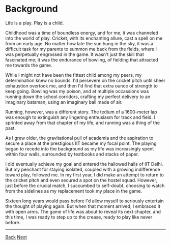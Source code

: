# Background

Life is a play. Play is a child. 

Childhood was a time of boundless energy, and for me, it was channeled into the world of play. Cricket, with its enchanting allure, cast a spell on me from an early age. No matter how late the sun hung in the sky, it was a difficult task for my parents to summon me back from the fields, where I was perpetually engrossed in the game. It wasn't just the skill that fascinated me; it was the endurance of bowling, of fielding that attracted me towards the game.

While I might not have been the fittest child among my peers, my determination knew no bounds. I'd persevere on the cricket pitch until sheer exhaustion overtook me, and then I'd find that extra ounce of strength to keep going. Bowling was my poison, and at multiple occassions was running down the school corridors, crafting my perfect delivery to an imaginary batsman, using an imaginary ball made of air.

Running, however, was a different story. The tedium of a 1600-meter lap was enough to extinguish any lingering enthusiasm for track and field. I sprinted away from that chapter of my life, and running was a thing of the past.

As I grew older, the gravitational pull of academia and the aspiration to secure a place at the prestigious IIT became my focal point. The playing began to recede into the background as my life was increasingly spent within four walls, surrounded by textbooks and stacks of paper.

I did eventually achieve my goal and entered the hallowed halls of IIT Delhi. But my penchant for staying isolated, coupled with a growing indifference toward play, followed me. In my first year, I did make an attempt to return to the cricket pitch and even secured a spot on the hostel squad. However, just before the crucial match, I succumbed to self-doubt, choosing to watch from the sidelines as my replacement took my place in the game.

Sixteen long years would pass before I'd allow myself to seriously entertain the thought of playing again. But when that moment arrived, I embraced it with open arms. The game of life was about to reveal its next chapter, and this time, I was ready to step up to the crease, ready to play like never before.

<hr/>

[Back](./)              [Next](TheFirstRun)